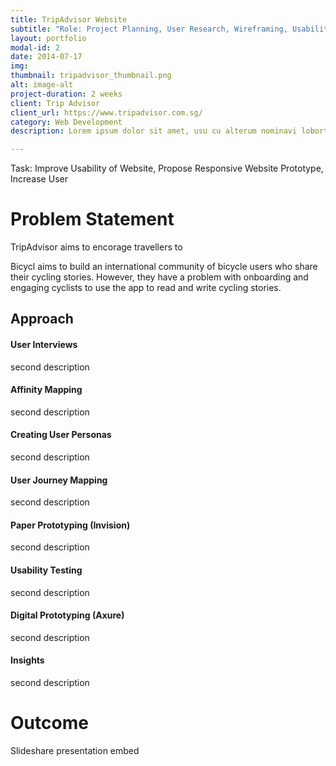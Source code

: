 ```yaml
---
title: TripAdvisor Website
subtitle: "Role: Project Planning, User Research, Wireframing, Usability Testing"
layout: portfolio
modal-id: 2
date: 2014-07-17
img: 
thumbnail: tripadvisor_thumbnail.png
alt: image-alt
project-duration: 2 weeks
client: Trip Advisor
client_url: https://www.tripadvisor.com.sg/
category: Web Development
description: Lorem ipsum dolor sit amet, usu cu alterum nominavi lobortis. At duo novum diceret. Tantas apeirian vix et, usu sanctus postulant inciderint ut, populo diceret necessitatibus in vim. Cu eum dicam feugiat noluisse.

---
```


Task: Improve Usability of Website, Propose Responsive Website Prototype, Increase User 

# Problem Statement

TripAdvisor aims to encorage travellers to 

Bicycl aims to build an international community of bicycle users who share their cycling stories. However, they have a problem with onboarding and engaging cyclists to use the app to read and write cycling stories. 

## Approach

#### User Interviews

second description

#### Affinity Mapping

second description

#### Creating User Personas
second description

#### User Journey Mapping
second description

#### Paper Prototyping (Invision)
second description

#### Usability Testing
second description

#### Digital Prototyping (Axure)
second description

#### Insights
second description


# Outcome

Slideshare presentation embed